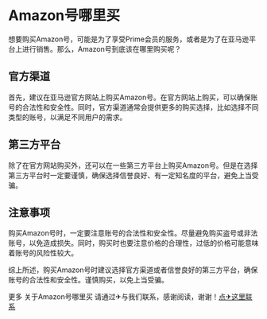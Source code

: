 # Amazon号哪里买

想要购买Amazon号，可能是为了享受Prime会员的服务，或者是为了在亚马逊平台上进行销售。那么，Amazon号到底该在哪里购买呢？

## 官方渠道

首先，建议在亚马逊官方网站上购买Amazon号。在官方网站上购买，可以确保账号的合法性和安全性。同时，官方渠道通常会提供更多的购买选择，比如选择不同类型的账号，以满足不同用户的需求。

## 第三方平台

除了在官方网站购买外，还可以在一些第三方平台上购买Amazon号。但是在选择第三方平台时一定要谨慎，确保选择信誉良好、有一定知名度的平台，避免上当受骗。

## 注意事项

购买Amazon号时，一定要注意账号的合法性和安全性。尽量避免购买盗号或非法账号，以免造成损失。同时，购买时也要注意价格的合理性，过低的价格可能意味着账号的风险性较大。

综上所述，购买Amazon号时建议选择官方渠道或者信誉良好的第三方平台，确保账号的合法性和安全性。谨慎购买，以免上当受骗。

更多 关于Amazon号哪里买 请通过✈与我们联系，感谢阅读，谢谢！[点✈这里联系](https://add.k02.cc)